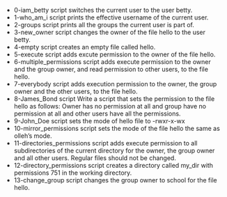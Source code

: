 - 0-iam_betty script switches the current user to the user betty.
- 1-who_am_i script prints the effective username of the current user.
- 2-groups script prints all the groups the current user is part of.
- 3-new_owner script changes the owner of the file hello to the user betty.
- 4-empty script creates an empty file called hello.
- 5-execute script adds excute permission to the owner of the file hello.
- 6-multiple_permissions script adds execute permission to the owner and the group owner, and read permission to other users, to the file hello.
- 7-everybody script adds execution permission to the owner, the group owner and the other users, to the file hello.
- 8-James_Bond script Write a script that sets the permission to the file hello as follows: Owner has  no permission at all and group have no permission at all and other users have all the permissions.
- 9-John_Doe script sets the mode of hello file to -rwxr-x-wx
- 10-mirror_permissions script sets the mode of the file hello the same as olleh’s mode.
- 11-directories_permissions script adds execute permission to all subdirectories of the current directory for the owner, the group owner and all other users. Regular files should not be changed.
- 12-directory_permissions script creates a directory called my_dir with permissions 751 in the working directory.
- 13-change_group script changes the group owner to school for the file hello.
